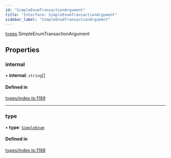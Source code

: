 ```yaml
---
id: "SimpleEnumTransactionArgument"
title: "Interface: SimpleEnumTransactionArgument"
sidebar_label: "SimpleEnumTransactionArgument"
---
```


[types](../../../modules/Types/Types.md).SimpleEnumTransactionArgument

## Properties

### internal

• **internal**: `string`[]

#### Defined in

[types/index.ts:1189](https://github.com/PolymeshAssociation/polymesh-sdk/blob/2d3ac2aea/src/types/index.ts#L1189)

___

### type

• **type**: [`SimpleEnum`](../../../enums/Types/TransactionArgumentType/TransactionArgumentType.md#simpleenum)

#### Defined in

[types/index.ts:1188](https://github.com/PolymeshAssociation/polymesh-sdk/blob/2d3ac2aea/src/types/index.ts#L1188)
